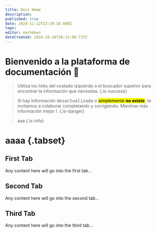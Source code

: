 ```yaml
---
title: Docs Home
description: 
published: true
date: 2024-11-12T13:29:10.660Z
tags: 
editor: markdown
dateCreated: 2024-10-28T20:12:00.737Z
---
```


# Bienvenido a la plataforma de documentación 👋

> Utiliza los links del costado izquierdo o el buscador superior para encontrar la información que necesitas.
{.is-success}

> Si hay información <kbd>desactualizada</kbd> o <mark>simplemente **no existe**</mark>, te invitamos a colaborar completando y corrigiendo. Mientras más información mejor !.
{.is-danger}

> aaa
{.is-info}

# aaaa {.tabset}
## First Tab

Any content here will go into the first tab...

## Second Tab

Any content here will go into the second tab...

## Third Tab

Any content here will go into the third tab...